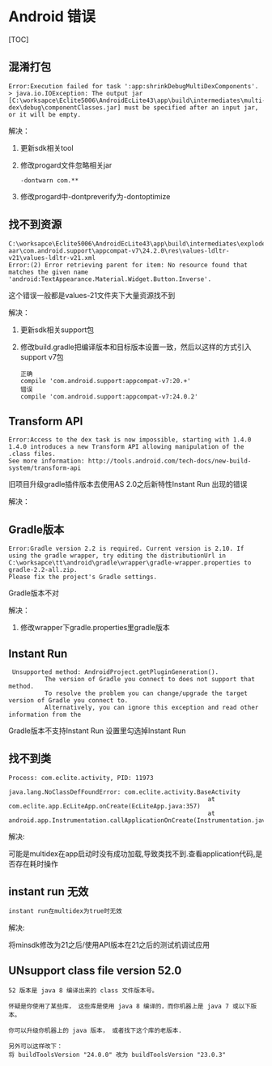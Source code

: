

# Android 错误

[TOC]

## 混淆打包

```
Error:Execution failed for task ':app:shrinkDebugMultiDexComponents'.
> java.io.IOException: The output jar [C:\worksapce\Eclite5006\AndroidEcLite43\app\build\intermediates\multi-dex\debug\componentClasses.jar] must be specified after an input jar, or it will be empty.
```

解决：

1. 更新sdk相关tool

2. 修改progard文件忽略相关jar

   ```
   -dontwarn com.**
   ```

3. 修改progard中-dontpreverify为-dontoptimize


## 找不到资源

```
C:\worksapce\Eclite5006\AndroidEcLite43\app\build\intermediates\exploded-aar\com.android.support\appcompat-v7\24.2.0\res\values-ldltr-v21\values-ldltr-v21.xml
Error:(2) Error retrieving parent for item: No resource found that matches the given name 'android:TextAppearance.Material.Widget.Button.Inverse'.
```

这个错误一般都是values-21文件夹下大量资源找不到

解决：

1. 更新sdk相关support包

2. 修改build.gradle把编译版本和目标版本设置一致，然后以这样的方式引入support v7包

   ```
   正确
   compile 'com.android.support:appcompat-v7:20.+'
   错误
   compile 'com.android.support:appcompat-v7:24.0.2'
   ```

## Transform API

```
Error:Access to the dex task is now impossible, starting with 1.4.0
1.4.0 introduces a new Transform API allowing manipulation of the .class files.
See more information: http://tools.android.com/tech-docs/new-build-system/transform-api
```

旧项目升级gradle插件版本去使用AS 2.0之后新特性Instant Run 出现的错误

解决：

## Gradle版本

```
Error:Gradle version 2.2 is required. Current version is 2.10. If using the gradle wrapper, try editing the distributionUrl in C:\worksapce\tt\android\gradle\wrapper\gradle-wrapper.properties to gradle-2.2-all.zip.
Please fix the project's Gradle settings.
```

Gradle版本不对

解决：

1. 修改wrapper下gradle.properties里gradle版本

## Instant Run

```
 Unsupported method: AndroidProject.getPluginGeneration().
          The version of Gradle you connect to does not support that method.
          To resolve the problem you can change/upgrade the target version of Gradle you connect to.
          Alternatively, you can ignore this exception and read other information from the
```

Gradle版本不支持Instant Run 设置里勾选掉Instant Run

## 找不到类

```
Process: com.eclite.activity, PID: 11973
                                                   java.lang.NoClassDefFoundError: com.eclite.activity.BaseActivity
                                                       at com.eclite.app.EcLiteApp.onCreate(EcLiteApp.java:357)
                                                       at android.app.Instrumentation.callApplicationOnCreate(Instrumentation.java:1007)
```

解决:

可能是multidex在app启动时没有成功加载,导致类找不到.查看application代码,是否存在耗时操作

## instant run 无效

```java
instant run在multidex为true时无效
```

解决:

将minsdk修改为21之后/使用API版本在21之后的测试机调试应用

## UNsupport class file version 52.0

```
52 版本是 java 8 编译出来的 class 文件版本号。

怀疑是你使用了某些库， 这些库是使用 java 8 编译的，而你机器上是 java 7 或以下版本。

你可以升级你机器上的 java 版本， 或者找下这个库的老版本.

另外可以这样改下：
将 buildToolsVersion "24.0.0" 改为 buildToolsVersion "23.0.3"
```